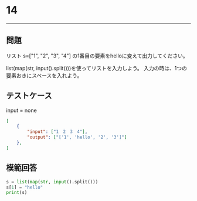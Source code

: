 # 14

---
## 問題

リスト s=["1", "2", "3", "4"] の1番目の要素をhelloに変えて出力してください。

list(map(str, input().split()))を使ってリストを入力しよう。
入力の時は、1つの要素おきにスペースを入れよう。
## テストケース
input = none
```json
[
	{
		"input": ["1　2　3　4"],
		"output": ["['1', 'hello', '2', '3']"]
  	},
]
```

## 模範回答
```python
s = list(map(str, input().split()))
s[1] = "hello"
print(s)
```